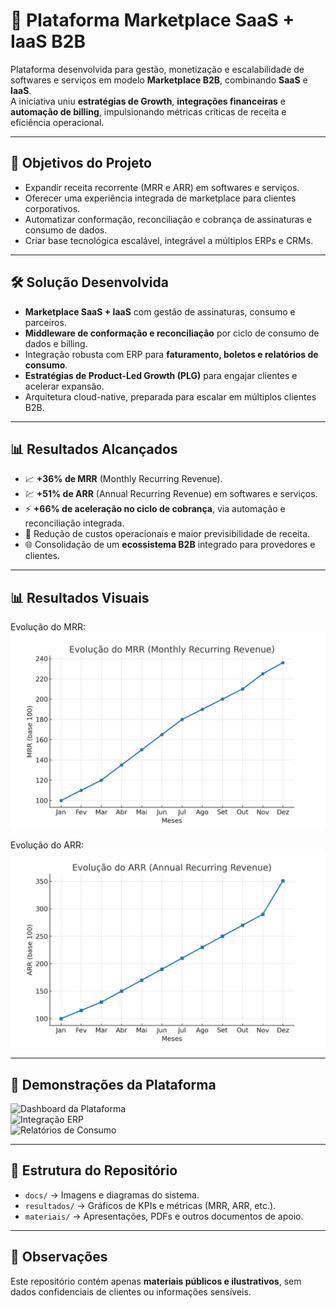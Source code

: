 # 🚀 Plataforma Marketplace SaaS + IaaS B2B

Plataforma desenvolvida para gestão, monetização e escalabilidade de softwares e serviços em modelo **Marketplace B2B**, combinando **SaaS** e **IaaS**.  
A iniciativa uniu **estratégias de Growth**, **integrações financeiras** e **automação de billing**, impulsionando métricas críticas de receita e eficiência operacional.

---

## 🎯 Objetivos do Projeto
- Expandir receita recorrente (MRR e ARR) em softwares e serviços.  
- Oferecer uma experiência integrada de marketplace para clientes corporativos.  
- Automatizar conformação, reconciliação e cobrança de assinaturas e consumo de dados.  
- Criar base tecnológica escalável, integrável a múltiplos ERPs e CRMs.

---

## 🛠️ Solução Desenvolvida
- **Marketplace SaaS + IaaS** com gestão de assinaturas, consumo e parceiros.  
- **Middleware de conformação e reconciliação** por ciclo de consumo de dados e billing.  
- Integração robusta com ERP para **faturamento, boletos e relatórios de consumo**.  
- **Estratégias de Product-Led Growth (PLG)** para engajar clientes e acelerar expansão.  
- Arquitetura cloud-native, preparada para escalar em múltiplos clientes B2B.

---

## 📊 Resultados Alcançados
- 📈 **+36% de MRR** (Monthly Recurring Revenue).  
- 💹 **+51% de ARR** (Annual Recurring Revenue) em softwares e serviços.  
- ⚡ **+66% de aceleração no ciclo de cobrança**, via automação e reconciliação integrada.  
- 🔄 Redução de custos operacionais e maior previsibilidade de receita.  
- 🌐 Consolidação de um **ecossistema B2B** integrado para provedores e clientes.

---

## 📊 Resultados Visuais

Evolução do MRR:  
![Crescimento do MRR](resultados/mrr_growth.png)

Evolução do ARR:  
![Crescimento do ARR](resultados/arr_growth.png)

---

## 📸 Demonstrações da Plataforma
![Dashboard da Plataforma](docs/dashboard.png)  
![Integração ERP](docs/integracao-erp.png)  
![Relatórios de Consumo](docs/relatorios-consumo.png)

---

## 📂 Estrutura do Repositório
- `docs/` → Imagens e diagramas do sistema.  
- `resultados/` → Gráficos de KPIs e métricas (MRR, ARR, etc.).  
- `materiais/` → Apresentações, PDFs e outros documentos de apoio.

---

## 📌 Observações
Este repositório contém apenas **materiais públicos e ilustrativos**, sem dados confidenciais de clientes ou informações sensíveis.
